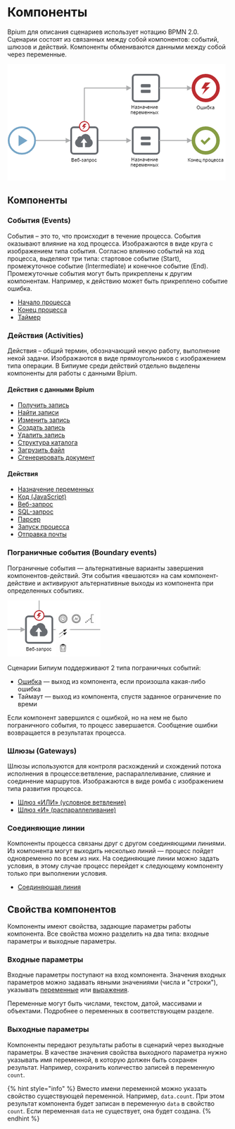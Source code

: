 # Компоненты

Bpium для описания сценариев использует нотацию BPMN 2.0. Сценарии состоят из связанных между собой компонентов: событий, шлюзов и действий. Компоненты обмениваются данными между собой через переменные.

![](../../../../.gitbook/assets/process.png)

## Компоненты

### События (Events)

События – это то, что происходит в течение процесса. События оказывают влияние на ход процесса. Изображаются в виде круга с изображением типа события. Согласно влиянию событий на ход процесса, выделяют три типа: стартовое событие (Start), промежуточное событие (Intermediate) и конечное событие (End). Промежуточные события могут быть прикреплены к другим компонентам. Например, к действию может быть прикреплено событие ошибка.

* [Начало процесса](start.md)
* [Конец процесса](finish.md)
* [Таймер](timer.md)

### Действия (Activities)

Действия – общий термин, обозначающий некую работу, выполнение некой задачи. Изображаются в виде прямоугольников с изображением типа операции. В Бипиуме среди действий отдельно выделены компоненты для работы с данными Bpium.

#### Действия с данными Bpium

* [Получить запись](getrecord.md)
* [Найти записи](findrecords.md)
* [Изменить запись](editrecord.md)
* [Создать запись](createrecord.md)
* [Удалить запись](deleterecord.md)
* [Структура каталога](poluchenie-struktury-kataloga.md)
* [Загрузить файл](zagruzit-fail.md)
* [Сгенерировать документ](generaciya-dokumenta.md)

#### Действия

* [Назначение переменных](setvariables.md)
* [Код (JavaScript)](code.md)
* [Веб-запрос](webrequest.md)
* [SQL-запрос](sql.md)
* [Парсер](parse.md)
* [Запуск процесса](zapusk-processa.md)
* [Отправка почты](email.md)

### Пограничные события (Boundary events)

Пограничные события — альтернативные варианты завершения компонентов-действий. Эти события «вешаются» на сам компонент-действие и активируют альтернативные выходы из компонента при определенных событиях.

![](../../../../.gitbook/assets/boundary.png)

Сценарии Бипиум поддерживают 2 типа пограничных событий:

* [Ошибка](error.md) — выход из компонента, если произошла какая-либо ошибка
* Таймаут — выход из компонента, спустя заданное ограничение по времи

Если компонент завершился с ошибкой, но на нем не было пограничного события, то процесс завершается. Сообщение ошибки возвращается в результатах процесса.

### Шлюзы (Gateways)

Шлюзы используются для контроля расхождений и схождений потока исполнения в процессе:ветвление, распараллеливание, слияние и соединение маршрутов. Изображаются в виде ромба с изображением типа развития процесса.

* [Шлюз «ИЛИ» (условное ветвление)](exclusivegateway.md)
* [Шлюз «И» (распараллеливание)](parallelgateway.md)

### **Соединяющие линии**

Компоненты процесса связаны друг с другом соединяющими линиями. Из компонента могут выходить несколько линий — процесс пойдет одновременно по всем из них. На соединяющие линии можно задать условия, в этому случае процесс перейдет к следующему компоненту только при выполнении условия.

* [Соединяющая линия](line.md)

## Свойства компонентов

Компоненты имеют свойства, задающие параметры работы компонента. Все свойства можно разделить на два типа: входные параметры и выходные параметры.

### Входные параметры

Входные параметры поступают на вход компонента. Значения входных параметров можно задавать явными значениями (числа и "строки"), указывать [переменные](../variables.md) или [выражения](../expression.md).

Переменные могут быть числами, текстом, датой, массивами и объектами. Подробнее о переменных в соответствующем разделе.

### Выходные параметры

Компоненты передают результаты работы в сценарий через выходные параметры. В качестве значения свойства выходного параметра нужно указывать имя переменной, в которую должен быть сохранен результат. Например, сохранить количество записей в переменную `count`.

{% hint style="info" %}
Вместо имени переменной можно указать свойство существующей переменной. Например, `data.count`. При этом результат компонента будет записан в переменную `data` в свойство `count`. Если переменная `data` не существует, она будет создана.
{% endhint %}
